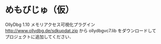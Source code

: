 # めもびじゅ（仮）
OllyDbg 1.10 メモリアクセス可視化プラグイン  
http://www.ollydbg.de/sdkupdat.zip から ollydbgvc7.lib をダウンロードしてプロジェクトに追加してください．
